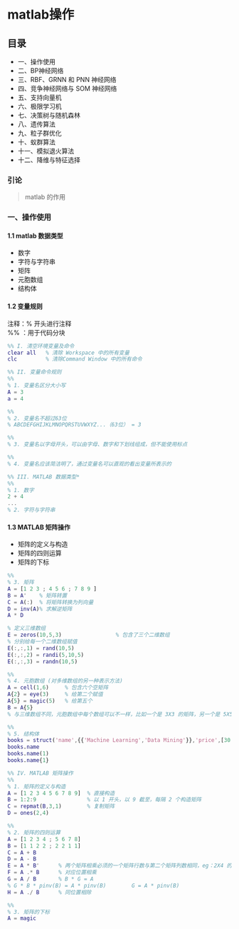 # matlab操作
## 目录
- 一、操作使用
- 二、BP神经网络
- 三、RBF、GRNN 和 PNN 神经网络
- 四、竞争神经网络与 SOM 神经网络
- 五、支持向量机
- 六、极限学习机
- 七、决策树与随机森林
- 八、遗传算法
- 九、粒子群优化
- 十、蚁群算法
- 十一、模拟退火算法
- 十二、降维与特征选择
### 引论
> matlab 的作用
### 一、操作使用
#### 1.1 matlab 数据类型
* 数字
* 字符与字符串
* 矩阵
* 元胞数组
* 结构体
#### 1.2 变量规则
注释：% 开头进行注释<br>
%% ：用于代码分块
```matlab
%% I. 清空环境变量及命令
clear all   % 清除 Workspace 中的所有变量
clc         % 清除Command Window 中的所有命令

%% II. 变量命令规则
%% 
% 1. 变量名区分大小写
A = 3
a = 4

%% 
% 2. 变量名不超过63位
% ABCDEFGHIJKLMNOPQRSTUVWXYZ...（63位） = 3

%%
% 3. 变量名以字母开头，可以由字母、数字和下划线组成，但不能使用标点

%% 
% 4. 变量名应该简洁明了，通过变量名可以直观的看出变量所表示的

%% III. MATLAB 数据类型*
%%
% 1. 数字
2 + 4
...
% 2. 字符与字符串
```
#### 1.3 MATLAB 矩阵操作
* 矩阵的定义与构造
* 矩阵的四则运算
* 矩阵的下标
```matlab
%%
% 3. 矩阵
A = [1 2 3 ; 4 5 6 ; 7 8 9 ]
B = A'    % 矩阵转置
C = A(:)  % 将矩阵转换为列向量
D = inv(A)% 求解逆矩阵
A * D

% 定义三维数组
E = zeros(10,5,3)                 % 包含了三个二维数组
% 分别给每一个二维数组赋值
E(:,:,1) = rand(10,5)
E(:,:,2) = randi(5,10,5)
E(:,:,3) = randn(10,5)

%%
% 4. 元胞数组 (对多维数组的另一种表示方法)
A = cell(1,6)     % 包含六个空矩阵
A{2} = eye(3)     % 给第二个赋值
A{5} = magic(5)   % 给第五个
B = A{5}
% 与三维数组不同，元胞数组中每个数组可以不一样，比如一个是 3X3 的矩阵，另一个是 5X5 的矩阵；而三维数组中每个数组都只能一样，比如一个为二维数组，其他的也为二维

%%
% 5. 结构体
books = struct('name',{{'Machine Learning','Data Mining'}},'price',[30 40])
books.name
books.name(1)
books.name{1}

%% IV. MATLAB 矩阵操作
%%
% 1. 矩阵的定义与构造
A = [1 2 3 4 5 6 7 8 9]  % 直接构造
B = 1:2:9				 % 以 1 开头，以 9 截至，每隔 2 个构造矩阵
C = repmat(B,3,1)        % 复制矩阵
D = ones(2,4)

%%
% 2. 矩阵的四则运算
A = [1 2 3 4 ; 5 6 7 8]
B = [1 1 2 2 ; 2 2 1 1]
C = A + B
D = A - B
E = A * B'      % 两个矩阵相乘必须的一个矩阵行数与第二个矩阵列数相同，eg：2X4 的矩阵必须乘上那个4X2 的矩阵，返回结果为 2X2 的矩阵
F = A .* B      % 对应位置相乘
G = A / B       % B * G = A
% G * B * pinv(B) = A * pinv(B)        G = A * pinv(B)
H = A ./ B      % 同位置相除

%%
% 3. 矩阵的下标
A = magic
```





























































